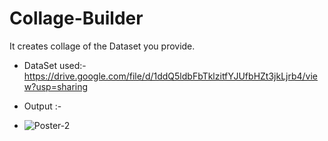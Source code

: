 # Collage-Builder
It creates collage of the Dataset you provide.


- DataSet used:- https://drive.google.com/file/d/1ddQ5ldbFbTklzitfYJUfbHZt3jkLjrb4/view?usp=sharing

- Output :- 
- ![Poster-2](https://user-images.githubusercontent.com/65455865/158051502-3484003c-f3ac-4f46-b3a5-52c26d8eb1c5.png)
